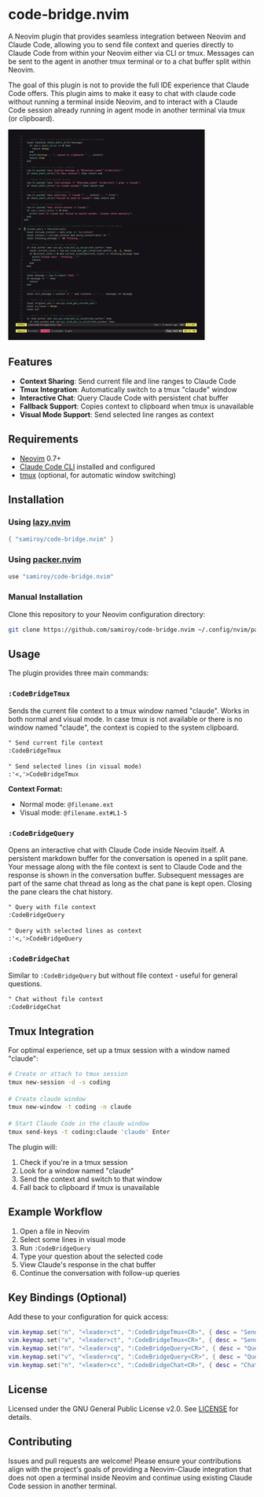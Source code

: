 # code-bridge.nvim

A Neovim plugin that provides seamless integration between Neovim and Claude Code, allowing you to
send file context and queries directly to Claude Code from within your Neovim either via CLI or tmux.
Messages can be sent to the agent in another tmux terminal or to a chat buffer split within Neovim.

The goal of this plugin is not to provide the full IDE experience that Claude Code offers. This plugin
aims to make it easy to chat with claude code without running a terminal inside Neovim, and to interact
with a Claude Code session already running in agent mode in another terminal via tmux (or clipboard).

<img src="code-bridge-demo.gif" alt="code-bridge-demo" width="400">

## Features

- **Context Sharing**: Send current file and line ranges to Claude Code
- **Tmux Integration**: Automatically switch to a tmux "claude" window
- **Interactive Chat**: Query Claude Code with persistent chat buffer
- **Fallback Support**: Copies context to clipboard when tmux is unavailable
- **Visual Mode Support**: Send selected line ranges as context

## Requirements

- [Neovim](https://neovim.io/) 0.7+
- [Claude Code CLI](https://github.com/anthropics/claude-code) installed and configured
- [tmux](https://github.com/tmux/tmux) (optional, for automatic window switching)

## Installation

### Using [lazy.nvim](https://github.com/folke/lazy.nvim)

```lua
{ "samiroy/code-bridge.nvim" }
```

### Using [packer.nvim](https://github.com/wbthomason/packer.nvim)

```lua
use "samiroy/code-bridge.nvim"
```

### Manual Installation

Clone this repository to your Neovim configuration directory:
```bash
git clone https://github.com/samiroy/code-bridge.nvim ~/.config/nvim/pack/plugins/start/code-bridge.nvim
```

## Usage

The plugin provides three main commands:

### `:CodeBridgeTmux`

Sends the current file context to a tmux window named "claude". Works in both normal and visual mode. In case tmux
is not available or there is no window named "claude", the context is copied to the system clipboard.

```vim
" Send current file context
:CodeBridgeTmux

" Send selected lines (in visual mode)
:'<,'>CodeBridgeTmux
```

**Context Format:**
- Normal mode: `@filename.ext`
- Visual mode: `@filename.ext#L1-5`

### `:CodeBridgeQuery`

Opens an interactive chat with Claude Code inside Neovim itself. A persistent markdown buffer for the conversation
is opened in a split pane. Your message along with the file context is sent to Claude Code and the response is
shown in the conversation buffer. Subsequent messages are part of the same chat thread as long as the chat pane
is kept open. Closing the pane clears the chat history.

```vim
" Query with file context
:CodeBridgeQuery

" Query with selected lines as context
:'<,'>CodeBridgeQuery
```

### `:CodeBridgeChat`

Similar to `:CodeBridgeQuery` but without file context - useful for general questions.

```vim
" Chat without file context
:CodeBridgeChat
```

## Tmux Integration

For optimal experience, set up a tmux session with a window named "claude":

```bash
# Create or attach to tmux session
tmux new-session -d -s coding

# Create claude window
tmux new-window -t coding -n claude

# Start Claude Code in the claude window
tmux send-keys -t coding:claude 'claude' Enter
```

The plugin will:
1. Check if you're in a tmux session
2. Look for a window named "claude"
3. Send the context and switch to that window
4. Fall back to clipboard if tmux is unavailable

## Example Workflow

1. Open a file in Neovim
2. Select some lines in visual mode
3. Run `:CodeBridgeQuery`
4. Type your question about the selected code
5. View Claude's response in the chat buffer
6. Continue the conversation with follow-up queries

## Key Bindings (Optional)

Add these to your configuration for quick access:

```lua
vim.keymap.set("n", "<leader>ct", ":CodeBridgeTmux<CR>", { desc = "Send context to claude via tmux" })
vim.keymap.set("v", "<leader>ct", ":CodeBridgeTmux<CR>", { desc = "Send selection to claude via tmux" })
vim.keymap.set("n", "<leader>cq", ":CodeBridgeQuery<CR>", { desc = "Query claude with context" })
vim.keymap.set("v", "<leader>cq", ":CodeBridgeQuery<CR>", { desc = "Query claude with selection" })
vim.keymap.set("n", "<leader>cc", ":CodeBridgeChat<CR>", { desc = "Chat with claude" })
```

## License

Licensed under the GNU General Public License v2.0. See [LICENSE](LICENSE) for details.

## Contributing

Issues and pull requests are welcome! Please ensure your contributions align with the project's goals
of providing a Neovim-Claude integration that does not open a terminal inside Neovim and continue
using existing Claude Code session in another terminal.
